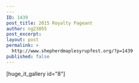 ```yaml
---
---
ID: 1439
post_title: 2015 Royalty Pageant
author: ng23055
post_excerpt:
layout: post
permalink: >
  http://www.shepherdmaplesyrupfest.org/?p=1439
published: false
---
```

[huge_it_gallery id="8"]